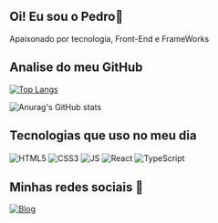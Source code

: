 ## Oi! Eu sou o Pedro👋
Apaixonado por tecnologia, Front-End e FrameWorks

## Analise do meu GitHub
[![Top Langs](https://github-readme-stats.vercel.app/api/top-langs/?username=Pllucas&show_icons=true&theme=tokyonight&layout=donut)](https://github.com/Pllucas/github-readme-stats)

![Anurag's GitHub stats](https://github-readme-stats.vercel.app/api?username=Pllucas&show_icons=true&theme=tokyonight)

## Tecnologias que uso no meu dia

<div style="display: inline_block">
<img align="center" alt="HTML5" src="https://img.shields.io/badge/HTML5-E34F26?style=for-the-badge&logo=html5&logoColor=white" />
<img align="center" alt="CSS3" src="https://img.shields.io/badge/CSS3-1572B6?style=for-the-badge&logo=css3&logoColor=white" />
<img align="center" alt="JS" src="https://img.shields.io/badge/JavaScript-F7DF1E?style=for-the-badge&logo=javascript&logoColor=black" />
<img align="center" alt="React" src="https://img.shields.io/badge/React-20232A?style=for-the-badge&logo=react&logoColor=61DAFB
" />
<img align="center" alt="TypeScript" src="https://img.shields.io/badge/TypeScript-007ACC?style=for-the-badge&logo=typescript&logoColor=white
" />
</div>

## Minhas redes sociais 🖖
[![Blog](https://img.shields.io/badge/LinkedIn-0077B5?style=for-the-badge&logo=linkedin&logoColor=white)](https://www.linkedin.com/in/pedro-lucas-599508303/)
